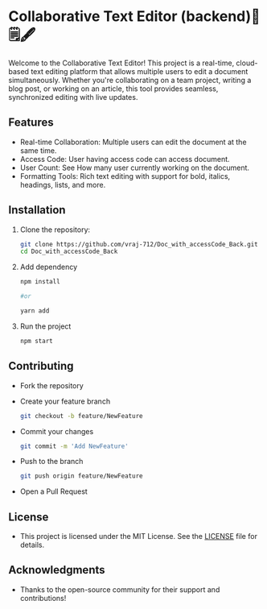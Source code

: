 # Collaborative Text Editor (backend)📝🗒️🖋️

Welcome to the Collaborative Text Editor! This project is a real-time, cloud-based text editing platform that allows multiple users to edit a document simultaneously. Whether you're collaborating on a team project, writing a blog post, or working on an article, this tool provides seamless, synchronized editing with live updates.

## Features
- Real-time Collaboration: Multiple users can edit the document at the same time.
- Access Code: User having access code can access document.
- User Count: See How many user currently working on the document.
- Formatting Tools: Rich text editing with support for bold, italics, headings, lists, and more.

## Installation

1. Clone the repository:

   ```bash
   git clone https://github.com/vraj-712/Doc_with_accessCode_Back.git
   cd Doc_with_accessCode_Back
2. Add dependency

   ```bash
   npm install

   #or

   yarn add
   
3. Run the project

    ```bash
    npm start
    
## Contributing
- Fork the repository
- Create your feature branch 
  
    ```bash
    git checkout -b feature/NewFeature

- Commit your changes

     ```bash
     git commit -m 'Add NewFeature'
     
- Push to the branch

  ```bash
  git push origin feature/NewFeature
  
- Open a Pull Request

## License
- This project is licensed under the MIT License. See the [LICENSE](https://github.com/vraj-712/Doc_with_accessCode_Back/blob/main/LICENSE) file for details.

## Acknowledgments
- Thanks to the open-source community for their support and contributions!
